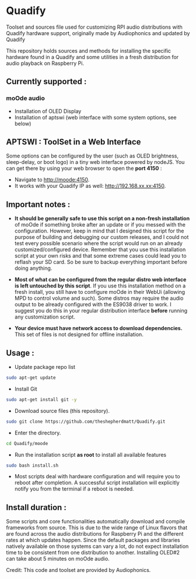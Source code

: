 # Quadify
Toolset and sources file used for customizing RPI audio distributions with Quadify hardware support, originally made by Audiophonics and updated by Quadify

This repository holds sources and methods for installing the specific hardware found in a Quadify and some utilities in a fresh distribution for audio playback on Raspberry Pi. 

## Currently supported : 
  
### moOde audio
* Installation of OLED Display
* Installation of aptswi (web interface with some system options, see below) 

## APTSWI : ToolSet in a Web Interface
Some options can be configured by the user (such as OLED brightness, sleep-delay, or boot logo) in a tiny web interface powered by nodeJS. 
You can get there by using your web browser to open the **port 4150** : 
* Navigate to [http://moode:4150](http://moode:4150.). 
* It works with your Quadify IP as well: http://192.168.xx.xx:4150.

## Important notes : 
* **It should be generally safe to use this script on a non-fresh installation** of moOde if something broke after an update or if you messed with the configuration. However, keep in mind that I designed this script for the purpose of building and debugging our custom releases, and I could not test every possible scenario where the script would run on an already customized/configured device. Remember that you use this installation script at your own risks and that some extreme cases could lead you to reflash your SD card. So be sure to backup everything important before doing anything. 

* **Most of what can be configured from the regular distro web interface is left untouched by this script**. If you use this installation method on a fresh install, you still have to configure moOde in their WebUi (allowing MPD to control volume and such). Some distros may require the audio output to be already configured with the ES9038 driver to work. I suggest you do this in your regular distribution interface **before** running any customization script.

* **Your device must have network access to download dependencies.** This set of files is not designed for offline installation.

## Usage : 
* Update package repo list
```bash
sudo apt-get update
```

* Install Git
```bash
sudo apt-get install git -y
```

* Download source files (this repository).
```bash
sudo git clone https://github.com/theshepherdmatt/Quadify.git
```

* Enter the directory.
```bash
cd Quadify/moode
```

* Run the installation script **as root** to install all available features
```bash
sudo bash install.sh
```

* Most scripts deal with hardware configuration and will require you to reboot after completion. A successful script installation will explicitly notify you from the terminal if a reboot is needed.

## Install duration :
Some scripts and core functionalities automatically download and compile frameworks from source. This is due to the wide range of Linux flavors that are found across the audio distributions for Raspberry Pi and the different rates at which updates happen. Since the default packages and libraries natively available on those systems can vary a lot, do not expect installation time to be consistent from one distribution to another. Installing OLED#2 can take about 5 minutes on moOde audio.

Credit: This code and toolset are provided by Audiophonics.
